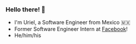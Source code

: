 ### Hello there! 👋

 - I'm Uriel, a Software Engineer from Mexico 🇲🇽
 - Former Software Engineer Intern at [Facebook](https://about.facebook.com/)!
 - He/him/his
